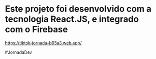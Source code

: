 # Este projeto foi desenvolvido com a tecnologia React.JS, e integrado com o Firebase
https://tiktok-jornada-b95a3.web.app/



#JornadaDev
